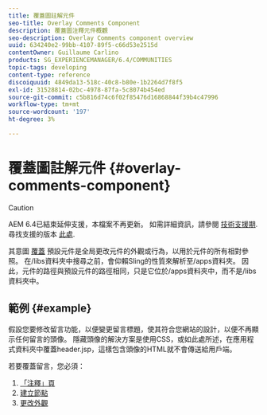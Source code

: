 ```yaml
---
title: 覆蓋圖註解元件
seo-title: Overlay Comments Component
description: 覆蓋圖注釋元件概觀
seo-description: Overlay Comments component overview
uuid: 634240e2-99bb-4107-89f5-c66d53e2515d
contentOwner: Guillaume Carlino
products: SG_EXPERIENCEMANAGER/6.4/COMMUNITIES
topic-tags: developing
content-type: reference
discoiquuid: 4849da13-518c-40c8-b80e-1b2264d7f8f5
exl-id: 31528814-02bc-4978-87fa-5c8074b454ed
source-git-commit: c5b816d74c6f02f85476d16868844f39b4c47996
workflow-type: tm+mt
source-wordcount: '197'
ht-degree: 3%

---
```


# 覆蓋圖註解元件 {#overlay-comments-component}

>[!CAUTION]
>
>AEM 6.4已結束延伸支援，本檔案不再更新。 如需詳細資訊，請參閱 [技術支援期](https://helpx.adobe.com//tw/support/programs/eol-matrix.html). 尋找支援的版本 [此處](https://experienceleague.adobe.com/docs/).

其意圖 [覆蓋](client-customize.md#overlays) 預設元件是全局更改元件的外觀或行為，以用於元件的所有相對參照。 在/libs資料夾中搜尋之前，會仰賴Sling的性質來解析至/apps資料夾。 因此，元件的路徑與預設元件的路徑相同，只是它位於/apps資料夾中，而不是/libs資料夾中。

## 範例 {#example}

假設您要修改留言功能，以便變更留言標題，使其符合您網站的設計，以便不再顯示任何留言的頭像。 隱藏頭像的解決方案是使用CSS，或如此處所述，在應用程式資料夾中覆蓋header.jsp，這樣包含頭像的HTML就不會傳送給用戶端。

若要覆蓋留言，您必須：

1. [「注釋」頁](overlay-create-comments-page.md)
1. [建立節點](overlay-create-nodes.md)
1. [更改外觀](overlay-alter-appearance.md)
